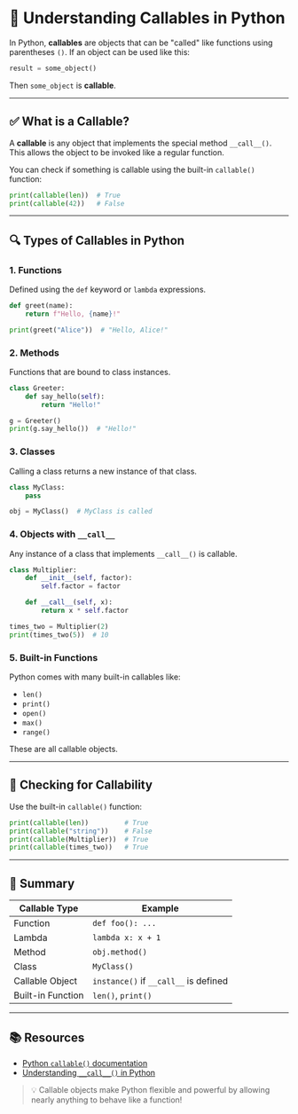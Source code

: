 # 🧠 Understanding Callables in Python

In Python, **callables** are objects that can be "called" like functions using parentheses `()`. If an object can be used like this:

```python
result = some_object()
```

Then `some_object` is **callable**.

---

## ✅ What is a Callable?

A **callable** is any object that implements the special method `__call__()`. This allows the object to be invoked like a regular function.

You can check if something is callable using the built-in `callable()` function:

```python
print(callable(len))  # True
print(callable(42))   # False
```

---

## 🔍 Types of Callables in Python

### 1. **Functions**

Defined using the `def` keyword or `lambda` expressions.

```python
def greet(name):
    return f"Hello, {name}!"

print(greet("Alice"))  # "Hello, Alice!"
```

### 2. **Methods**

Functions that are bound to class instances.

```python
class Greeter:
    def say_hello(self):
        return "Hello!"

g = Greeter()
print(g.say_hello())  # "Hello!"
```

### 3. **Classes**

Calling a class returns a new instance of that class.

```python
class MyClass:
    pass

obj = MyClass()  # MyClass is called
```

### 4. **Objects with `__call__`**

Any instance of a class that implements `__call__()` is callable.

```python
class Multiplier:
    def __init__(self, factor):
        self.factor = factor

    def __call__(self, x):
        return x * self.factor

times_two = Multiplier(2)
print(times_two(5))  # 10
```

### 5. **Built-in Functions**

Python comes with many built-in callables like:

- `len()`
- `print()`
- `open()`
- `max()`
- `range()`

These are all callable objects.

---

## 🧪 Checking for Callability

Use the built-in `callable()` function:

```python
print(callable(len))         # True
print(callable("string"))    # False
print(callable(Multiplier))  # True
print(callable(times_two))   # True
```

---

## 📌 Summary

| Callable Type        | Example               |
|----------------------|-----------------------|
| Function             | `def foo(): ...`      |
| Lambda               | `lambda x: x + 1`     |
| Method               | `obj.method()`        |
| Class                | `MyClass()`           |
| Callable Object      | `instance()` if `__call__` is defined |
| Built-in Function    | `len()`, `print()`    |

---

## 📚 Resources

- [Python `callable()` documentation](https://docs.python.org/3/library/functions.html#callable)
- [Understanding `__call__()` in Python](https://realpython.com/python-callable/)

> 💡 Callable objects make Python flexible and powerful by allowing nearly anything to behave like a function!
